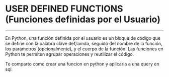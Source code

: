 # USER DEFINED FUNCTIONS (Funciones definidas por el Usuario)

---

En Python, una función definida por el usuario es un bloque de código que se define con la palabra clave def,lamda, seguido del nombre de la función, los parámetros (opcionalmente), y el cuerpo de la función. Las funciones en Python te permiten agrupar operaciones y reutilizar el código.

Te comparto como crear una funcion en python y aplicarla a una query en sql.
